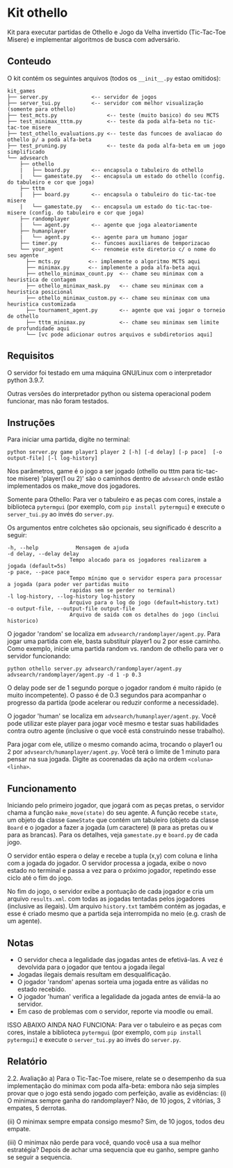 # Kit othello
Kit para executar partidas de Othello e Jogo da Velha invertido (Tic-Tac-Toe Misere) e implementar algoritmos de busca com adversário.

## Conteudo
O kit contém os seguintes arquivos (todos os `__init__.py` estao omitidos):

```text
kit_games
├── server.py              <-- servidor de jogos
├── server_tui.py          <-- servidor com melhor visualização (somente para othello)
├── test_mcts.py                <-- teste (muito basico) do seu MCTS
├── test_minimax_tttm.py        <-- teste da poda alfa-beta no tic-tac-toe misere
├── test_othello_evaluations.py <-- teste das funcoes de avaliacao do othello p/ a poda alfa-beta
├── test_pruning.py             <-- teste da poda alfa-beta em um jogo simplificado
└── advsearch
    ├── othello
    |   ├── board.py       <-- encapsula o tabuleiro do othello
    |   └── gamestate.py   <-- encapsula um estado do othello (config. do tabuleiro e cor que joga)
    ├── tttm
    |   ├── board.py       <-- encapsula o tabuleiro do tic-tac-toe misere
    |   └── gamestate.py   <-- encapsula um estado do tic-tac-toe-misere (config. do tabuleiro e cor que joga)
    ├── randomplayer
    |   └── agent.py       <-- agente que joga aleatoriamente
    ├── humanplayer        
    |   └── agent.py       <-- agente para um humano jogar 
    ├── timer.py           <-- funcoes auxiliares de temporizacao
    └── your_agent         <-- renomeie este diretorio c/ o nome do seu agente 
      ├── mcts.py         <-- implemente o algoritmo MCTS aqui
      ├── minimax.py      <-- implemente a poda alfa-beta aqui
      ├── othello_minimax_count.py  <-- chame seu minimax com a heuristica de contagem 
      ├── othello_minimax_mask.py   <-- chame seu minimax com a heuristica posicional 
      ├── othello_minimax_custom.py <-- chame seu minimax com uma heuristica customizada
      ├── tournament_agent.py       <-- agente que vai jogar o torneio de othello 
      ├── tttm_minimax.py           <-- chame seu minimax sem limite de profundidade aqui
      └── [vc pode adicionar outros arquivos e subdiretorios aqui]
```

## Requisitos 
O servidor foi testado em uma máquina GNU/Linux com o interpretador python 3.9.7.

Outras versões do interpretador python ou sistema operacional podem funcionar, mas não foram testados.

## Instruções

Para iniciar uma partida, digite no terminal:

`python server.py game player1 player 2 [-h] [-d delay] [-p pace]  [-o output-file] [-l log-history]`

Nos parâmetros, game é o jogo a ser jogado (othello ou tttm para tic-tac-toe misere)  'player(1 ou 2)' são o caminhos dentro de `advsearch` onde estão implementados os make_move dos jogadores.

Somente para Othello: Para ver o tabuleiro e as peças com cores, instale a biblioteca `pytermgui` (por exemplo, com `pip install pytermgui`) e execute o `server_tui.py` ao invés do `server.py`.


Os argumentos entre colchetes são opcionais, seu significado é descrito a seguir:
```text
-h, --help            Mensagem de ajuda
-d delay, --delay delay
                    Tempo alocado para os jogadores realizarem a jogada (default=5s)
-p pace, --pace pace
                    Tempo mínimo que o servidor espera para processar a jogada (para poder ver partidas muito 
                    rapidas sem se perder no terminal)
-l log-history, --log-history log-history
                    Arquivo para o log do jogo (default=history.txt)
-o output-file, --output-file output-file
                    Arquivo de saida com os detalhes do jogo (inclui historico)
```

O jogador 'random' se localiza em `advsearch/randomplayer/agent.py`. Para jogar uma partida com ele,
basta substituir player1 ou 2 por esse caminho. Como exemplo, inicie
uma partida random vs. random de othello para ver o servidor funcionando:

`python othello server.py advsearch/randomplayer/agent.py advsearch/randomplayer/agent.py -d 1 -p 0.3`

O delay pode ser de 1 segundo porque o jogador random é muito rápido (e muito incompetente). O passo é de 0.3 segundos para acompanhar o progresso da partida (pode acelerar ou reduzir conforme a necessidade).

O jogador 'human' se localiza em `advsearch/humanplayer/agent.py`. Você pode utilizar este player para jogar você mesmo e testar suas habilidades contra outro agente (inclusive o que você está construindo nesse trabalho). 

Para jogar com ele, utilize o mesmo comando acima, trocando o player1 ou 2 por `advsearch/humanplayer/agent.py`. Você terá o limite de 1 minuto para pensar na sua jogada. Digite as coorenadas da ação na ordem `<coluna> <linha>`.  

## Funcionamento 

Iniciando pelo primeiro jogador, que jogará com as peças pretas, o servidor chama a função `make_move(state)` do seu agente. A função recebe `state`, um objeto da classe `GameState` que contém um tabuleiro (objeto da classe `Board` e o jogador a fazer a jogada (um caractere) (`B` para as pretas ou `W` para as brancas). Para os detalhes, veja `gamestate.py` e `board.py` de cada jogo.

O servidor então espera o delay e recebe a tupla (x,y) com coluna e linha com a jogada do jogador. O servidor processa a jogada, exibe o novo estado no terminal e passa a vez para o próximo jogador, repetindo esse ciclo até o fim do jogo.

No fim do jogo, o servidor exibe a pontuação de cada jogador e cria um arquivo `results.xml`.
com todas as jogadas tentadas pelos jogadores (inclusive as ilegais). Um arquivo `history.txt` também contém as jogadas, e esse é criado mesmo que a partida seja interrompida no meio (e.g. crash de um agente).


## Notas
* O servidor checa a legalidade das jogadas antes de efetivá-las. A vez é devolvida para o jogador que tentou a jogada ilegal
* Jogadas ilegais demais resultam em desqualificação.
* O jogador 'random' apenas sorteia uma jogada entre as válidas no estado recebido.
* O jogador 'human' verifica a legalidade da jogada antes de enviá-la ao servidor.
* Em caso de problemas com o servidor, reporte via moodle ou email.

ISSO ABAIXO AINDA NAO FUNCIONA:
Para ver o tabuleiro e as peças com cores, instale a biblioteca `pytermgui` (por exemplo, com `pip install pytermgui`) e execute o `server_tui.py` ao invés do `server.py`. 



## Relatório 
2.2. Avaliação
a) Para o Tic-Tac-Toe misere, relate se o desempenho da sua implementação do minimax com poda
alfa-beta: embora não seja simples provar que o jogo está sendo jogado com perfeição, avalie as
evidências:
(i) O minimax sempre ganha do randomplayer?
Não, de 10 jogos, 2 vitórias, 3 empates, 5 derrotas.

(ii) O minimax sempre empata consigo mesmo?
Sim, de 10 jogos, todos deu empate.

(iii) O minimax não perde para você, quando você usa a sua melhor estratégia?
Depois de achar uma sequencia que eu ganho, sempre ganho se seguir a sequencia.